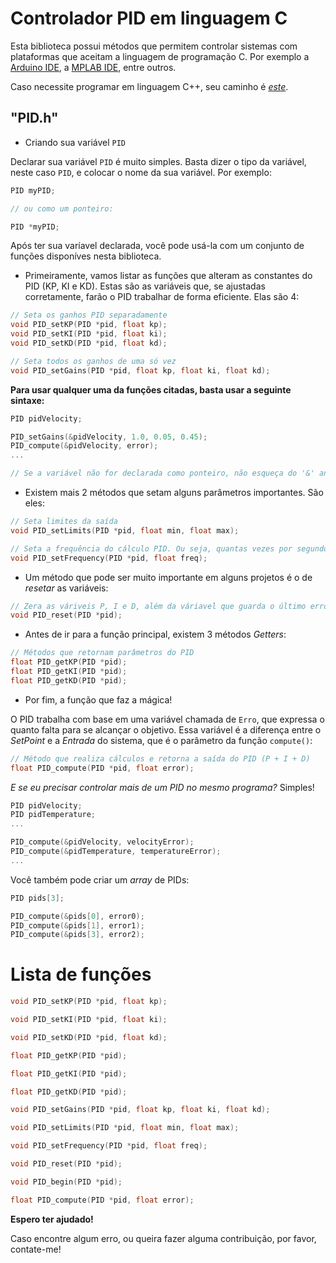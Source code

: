 # Controlador PID em linguagem C

Esta biblioteca possui métodos que permitem controlar sistemas com plataformas que aceitam a linguagem de programação C. Por exemplo a [Arduino IDE](https://www.arduino.cc/en/Main/Software), a [MPLAB IDE](http://www.microchip.com/mplab/mplab-x-ide), entre outros.

Caso necessite programar em linguagem C++, seu caminho é [*este*](https://github.com/AsafeSilva/PID-Tuner-Controller/Controller/C++).


## "PID.h"

- Criando sua variável `PID`

Declarar sua variável `PID` é muito simples. Basta dizer o tipo da variável, neste caso `PID`, e colocar o nome da sua variável. Por exemplo:

```java
PID myPID;

// ou como um ponteiro:

PID *myPID;
```


Após ter sua varíavel declarada, você pode usá-la com um conjunto de funções disponíves nesta biblioteca.


- Primeiramente, vamos listar as funções que alteram as constantes do PID (KP, KI e KD). Estas são as variáveis que, se ajustadas corretamente, farão o PID trabalhar de forma eficiente. Elas são 4:

```c
// Seta os ganhos PID separadamente
void PID_setKP(PID *pid, float kp);
void PID_setKI(PID *pid, float ki);
void PID_setKD(PID *pid, float kd); 

// Seta todos os ganhos de uma só vez
void PID_setGains(PID *pid, float kp, float ki, float kd);
```


**Para usar qualquer uma da funções citadas, basta usar a seguinte sintaxe:**
```c
PID pidVelocity;

PID_setGains(&pidVelocity, 1.0, 0.05, 0.45);
PID_compute(&pidVelocity, error);
...

// Se a variável não for declarada como ponteiro, não esqueça do '&' antes da mesma! 
```

- Existem mais 2 métodos que setam alguns parâmetros importantes. São eles:

```c
// Seta limites da saída
void PID_setLimits(PID *pid, float min, float max);

// Seta a frequência do cálculo PID. Ou seja, quantas vezes por segundo ele será executado 
void PID_setFrequency(PID *pid, float freq);
```

- Um método que pode ser muito importante em alguns projetos é o de *resetar* as variáveis:

```c
// Zera as váriveis P, I e D, além da váriavel que guarda o último erro lido
void PID_reset(PID *pid);
```

- Antes de ir para a função principal, existem 3 métodos *Getters*:

```c
// Métodos que retornam parâmetros do PID
float PID_getKP(PID *pid);
float PID_getKI(PID *pid);
float PID_getKD(PID *pid);
```

- Por fim, a função que faz a mágica!

O PID trabalha com base em uma variável chamada de `Erro`, que expressa o quanto falta para se alcançar o objetivo. Essa variável é a diferença entre o *SetPoint* e a *Entrada* do sistema, que é o parâmetro da função `compute()`:

```c
// Método que realiza cálculos e retorna a saída do PID (P + I + D)
float PID_compute(PID *pid, float error);
```


*E se eu precisar controlar mais de um PID no mesmo programa?*
Simples!

```c
PID pidVelocity;
PID pidTemperature;
...

PID_compute(&pidVelocity, velocityError);
PID_compute(&pidTemperature, temperatureError);
...
```

Você também pode criar um *array* de PIDs:

```c
PID pids[3];

PID_compute(&pids[0], error0);
PID_compute(&pids[1], error1);
PID_compute(&pids[3], error2);
```


# Lista de funções

```c
void PID_setKP(PID *pid, float kp);

void PID_setKI(PID *pid, float ki);

void PID_setKD(PID *pid, float kd);

float PID_getKP(PID *pid);

float PID_getKI(PID *pid);

float PID_getKD(PID *pid);

void PID_setGains(PID *pid, float kp, float ki, float kd);

void PID_setLimits(PID *pid, float min, float max);

void PID_setFrequency(PID *pid, float freq);

void PID_reset(PID *pid);

void PID_begin(PID *pid);

float PID_compute(PID *pid, float error);
```

**Espero ter ajudado!**

Caso encontre algum erro, ou queira fazer alguma contribuição, por favor, contate-me!
